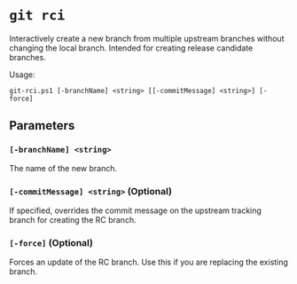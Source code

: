 # `git rci`

Interactively create a new branch from multiple upstream branches without changing the local branch. Intended for creating release candidate branches.

Usage:

    git-rci.ps1 [-branchName] <string> [[-commitMessage] <string>] [-force]

## Parameters

### `[-branchName] <string>`

The name of the new branch.

### `[-commitMessage] <string>` (Optional)

If specified, overrides the commit message on the upstream tracking branch for creating the RC branch.

### `[-force]` (Optional)

Forces an update of the RC branch. Use this if you are replacing the existing branch.
